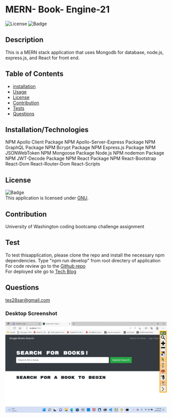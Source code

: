# MERN- Book- Engine-21

![License](https://img.shields.io/badge/License-GNU-green.svg)
![Badge](https://img.shields.io/badge/License-GNU-blue.svg)

## Description

This is a MERN stack application that uses Mongodb for database, node.js, express.js, and React for front end.

## Table of Contents

- [installation](#installation)
- [Usage](#usage)
- [License](#license)
- [Contribution](#contribution)
- [Tests](#test)
- [Questions](#questions)

## Installation/Technologies

NPM Apollo Client Package
NPM Apollo-Server-Express Package
NPM GraphQL Package
NPM Bcrypt Package
NPM Express.js Package
NPM JSONWebToken
NPM Mongoose Package
Node.js
NPM nodemon Package
NPM JWT-Decode Package
NPM React Package
NPM React-Bootstrap
React-Dom
React-Router-Dom
React-Scripts
## License

![Badge](https://img.shields.io/badge/License-GNU-blue.svg)
<br/> This application is licensed under [GNU](https://www.gnu.org/licenses/licenses.en.html).


## Contribution

University of Washington coding bootcamp challenge assignment


## Test

To test thisapplication, please clone the repo and install the necessary npm dependencies. Type "npm run develop" from root directery of application
</br> For code review go to the [Github  repo](https://github.com/teshome28sara/MERN-Bookk-Engine-21)
</br>For deployed site go to  [Tech Blog](https://peaceful-sands-79641.herokuapp.com/)

## Questions
 tes28sar@gmail.com 

 ###  Desktop  Screenshot

 ![Google book search](bookSearch.png)






